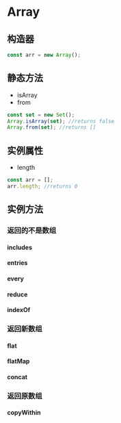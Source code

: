 # Array

## 构造器

```js
const arr = new Array();
```

## 静态方法

- isArray
- from

```js
const set = new Set();
Array.isArray(set); //returns false
Array.from(set); //returns []
```

## 实例属性

- length

```js
const arr = [];
arr.length; //returns 0
```

## 实例方法

### 返回的不是数组

#### includes

#### entries

#### every

#### reduce

#### indexOf

### 返回新数组

#### flat

#### flatMap

#### concat

### 返回原数组

#### copyWithin
